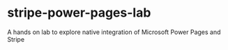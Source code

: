 # stripe-power-pages-lab
A hands on lab to explore native integration of Microsoft Power Pages and Stripe
